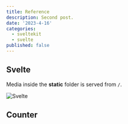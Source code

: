 ```yaml
---
title: Reference
description: Second post.
date: '2023-4-16'
categories:
  - sveltekit
  - svelte
published: false
---
```


<script>
  import Counter from './counter.svelte'
</script>

## Svelte

Media inside the **static** folder is served from `/`.

![Svelte](favicon.png)

## Counter

<Counter />
